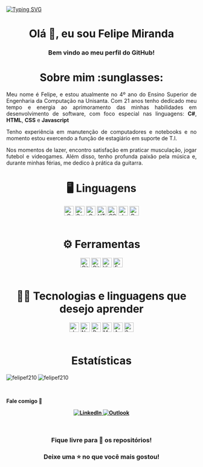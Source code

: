 [![Typing SVG](https://readme-typing-svg.herokuapp.com/?color=00A8B6&size=35&center=true&vCenter=true&width=1000&lines=Felipe+Miranda+/+Estudante+Universitário+:%29)](https://git.io/typing-svg)
<h1 align="center">Olá 👋, eu sou Felipe Miranda</h1>
<h3 align="center">Bem vindo ao meu perfil do GitHub!</h3>

<h1 align="center"> Sobre mim :sunglasses: </h1>
<p align="justify">
Meu nome é Felipe, e estou atualmente no 4º ano do Ensino Superior de Engenharia da Computação na Unisanta. Com 21 anos tenho dedicado meu tempo e energia ao aprimoramento das minhas habilidades em desenvolvimento de software, com foco especial nas linguagens: <b>C#</b>, <b>HTML</b>, <b>CSS</b> e <b>Javascript</b>
</p>

<p align="justify">
Tenho experiência em manutenção de computadores e notebooks e no momento estou exercendo a função de estagiário em suporte de T.I.
</p>

<p align="justify">
Nos momentos de lazer, encontro satisfação em praticar musculação, jogar futebol e videogames. Além disso, tenho profunda paixão pela música e, durante minhas férias, me dedico à prática da guitarra.
</p>

<h1 align="center">🖥 Linguagens</h1>
<div align="center">
  <img src="https://img.shields.io/badge/--blue?logo=c&logoColor=white" alt="C" title="c" height="25"/>
  <img src="https://img.shields.io/badge/-C++-blue?logo=cplusplus&logoColor=white" alt="C++" title="c++" height="25"/>
  <img src="https://img.shields.io/badge/-C%23-green&color=black?logo=csharp&logoColor=282C34" alt="C Sharp logo" title="csharp" height="25"/>
  <img src="https://img.shields.io/badge/HTML5-E34F26?logo=html5&logoColor=282C34" alt="HTML5 logo" title="HTML5" height="25" />
  <img src="https://img.shields.io/badge/CSS3-1572B6?logo=css3&logoColor=282C34" alt="CSS3 logo" title="CSS3" height="25" />
  <img src="https://img.shields.io/badge/JavaScript-F7DF1E?logo=javascript&logoColor=282C34" alt="JavaScript logo" title="JavaScript" height="25" />
  <img src="https://img.shields.io/badge/React%20Native-61DAFB?logo=react&logoColor=282C34" alt="React Native logo" title="React Native" height="25" />
</div>

<br>

<h1 align="center">⚙ Ferramentas</h1>
<div align="center">
  <img src="https://img.shields.io/badge/Git-F05033?logo=git&logoColor=white" alt="Git logo" title="Git" height="25" />
  <img src="https://img.shields.io/badge/GitHub-181717?logo=github&logoColor=white" alt="GitHub logo" title="GitHub" height="25" />
  <img src="https://img.shields.io/badge/VS%20Code-007ACC?logo=visual-studio-code&logoColor=282C34" alt="Visual Studio Code logo" title="Visual Studio Code" height="25" />
  <img src="https://img.shields.io/badge/EntityFramework-purple?logo=c-sharp&logoColor=white" alt="Entity Framework logo" title="Entity Framework" height="25" />
</div>

<br>

<h1 align="center">👨‍💻 Tecnologias e linguagens que desejo aprender</h1>
<div align="center">
  <img src="https://img.shields.io/badge/Java-007396?logo=java&logoColor=white" alt="Java logo" title="Java" height="25"/>
  <img src="https://img.shields.io/badge/Node.js-339933?logo=node.js&logoColor=white" alt="Node.js logo" title="Node.js"  height="25"/>
  <img src="https://img.shields.io/badge/React-61DAFB?logo=react&logoColor=282C34" alt="React logo" title="React" height="25"/>
  <img src="https://img.shields.io/badge/MySQL-00758F?logo=mysql&logoColor=white&labelColor=00758F" alt="MySQL Logo" title="MySQL" height="25"/>
  <img src="https://img.shields.io/badge/Angular-DD0031?logo=angular&logoColor=white" alt="Angular logo" title="Angular" height="25" />
  <img src="https://img.shields.io/badge/Swagger-85EA2D?logo=swagger&logoColor=white&labelColor=85EA2D" alt="Swagger Logo" title="Swagger" height="25"/>
</div>

<br>

<h1 align="center">Estatísticas</h1>
<p><img align="left" src="https://github-readme-stats.vercel.app/api/top-langs?username=felipef210&show_icons=true&locale=pt-BR&layout=compact" alt="felipef210"/></p>
<p><img align="center" src="https://github-readme-stats.vercel.app/api?username=felipef210&show_icons=true&locale=pt-BR" alt="felipef210" /></p> 

<br>

<strong align="center"> Fale comigo 💬 <strong/>

<p>
  <a href="https://www.linkedin.com/in/felipe-m-945a6a116/" target="_blank">
    <img src="https://img.shields.io/badge/-LinkedIn-%230077B5?style=for-the-badge&logo=linkedin&logoColor=white" alt="LinkedIn">
  </a>
  
  <a href="mailto:rfelipe321@live.com">
    <img src="https://img.shields.io/badge/Microsoft_Outlook-0078D4?style=for-the-badge&logo=microsoft-outlook&logoColor=white" alt="Outlook">
  </a>
</p>

<br>

<h3 align="center"> Fique livre para 🔎 os repositórios! </h3>
<h3 align="center"> Deixe uma ⭐ no que você mais gostou! </h3>
